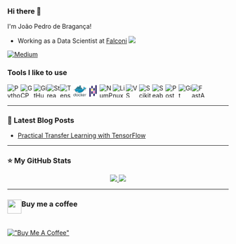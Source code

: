 ### Hi there 👋

<!--
**JPedroBraganca/JPedroBraganca** is a ✨ _special_ ✨ repository because its `README.md` (this file) appears on your GitHub profile.

Here are some ideas to get you started:

- 🔭 I’m currently working on ...
- 🌱 I’m currently learning ...
- 👯 I’m looking to collaborate on ...
- 🤔 I’m looking for help with ...
- 💬 Ask me about ...
- 📫 How to reach me: ...
- 😄 Pronouns: ...
- ⚡ Fun fact: ...
-->

I'm João Pedro de Bragança!

- Working as a Data Scientist at [Falconi](https://www.falconi.com/)   <img height="20" src="https://avatars.githubusercontent.com/u/43240208?s=200&v=4">

[![Medium](https://img.shields.io/badge/medium-black?&style=flat-square&logo=medium&logoColor=white)](https://medium.com/@joaopedrodebraganca)

### Tools I like to use

<img align="left" alt="Python" height="30" width="30" src="https://static.cdnlogo.com/logos/p/3/python.svg" />
<img align="left" alt="GCP" height="30" width="30" src="https://static.cdnlogo.com/logos/g/75/google-cloud.svg" />
<img align="left" alt="GitHub" height="30" width="30" src="https://cdn.jsdelivr.net/npm/simple-icons@v5/icons/github.svg" />
<img align="left" alt="Streamlit" height="30" width="30" src="https://avatars.githubusercontent.com/u/45109972?s=200&v=4" />
<img align="left" alt="TensorFlow" height="30" width="30"src="https://static.cdnlogo.com/logos/t/82/tensorflow.svg" />
<img align="left" alt="Docker" height="30" width="30" src="https://raw.githubusercontent.com/devicons/devicon/master/icons/docker/docker-original-wordmark.svg" />
<img align="left" alt="Pandas" height="30" width="30" src="https://raw.githubusercontent.com/devicons/devicon/2ae2a900d2f041da66e950e4d48052658d850630/icons/pandas/pandas-original.svg" />
<img align="left" alt="NumPy" height="30" width="30" src="https://cdn.worldvectorlogo.com/logos/numpy-1.svg" />
<img align="left" alt="Linux" height="30" width="30" src="https://static.cdnlogo.com/logos/l/21/linux-tux.svg" />
<img align="left" alt="VS Code" height="30" width="30" src="https://cdn.worldvectorlogo.com/logos/visual-studio-code-1.svg" />
<img align="left" alt="Scikit-learn" height="30" width="30" src="https://upload.wikimedia.org/wikipedia/commons/0/05/Scikit_learn_logo_small.svg" />
<img align="left" alt="Seaborn" height="30" width="30" src="https://seaborn.pydata.org/_images/logo-mark-lightbg.svg" />
<img align="left" alt="Postman" height="30" width="30" src="https://www.vectorlogo.zone/logos/getpostman/getpostman-icon.svg" />
<img align="left" alt="Git" height="30" width="30" src="https://www.vectorlogo.zone/logos/git-scm/git-scm-icon.svg" />
<img align="left" alt="FastAPI" height="30" width="30" src="https://cdn.worldvectorlogo.com/logos/fastapi.svg" />

<br />
<br />

---


### 📕 Latest Blog Posts
- [Practical Transfer Learning with TensorFlow](https://medium.com/@joaopedrodebraganca/practical-transfer-learning-with-tensorflow-1f16bb9ac379)



---

### ⭐ My GitHub Stats

<p align="center">
<a href="https://github.com/JPedroBraganca">
  <img height="160em" src="https://github-readme-stats-eight-theta.vercel.app/api?username=JPedroBraganca&show_icon  s=true&theme=algolia&include_all_commits=true&count_private=true"/>
  <img height="160em" src="https://github-readme-stats-eight-theta.vercel.app/api/top-langs/?username=JPedroBraganca&layout=compact&langs_count=8&theme=algolia"/>
</a>
</p>

---

### <img align="left" height="32" width="32" src="https://cdn.jsdelivr.net/npm/simple-icons@v5/icons/buymeacoffee.svg" /> Buy me a coffee
<br />

[!["Buy Me A Coffee"](https://www.buymeacoffee.com/assets/img/custom_images/orange_img.png)](https://www.buymeacoffee.com/JPedroBraganca)



<!--


**JPedroBraganca/JPedroBraganca** is a ✨ _special_ ✨ repository because its `README.md` (this file) appears on your GitHub profile.
[![StackShare](http://img.shields.io/badge/tech-stack-0690fa.svg?style=flat)](https://stackshare.io//my-stack)
